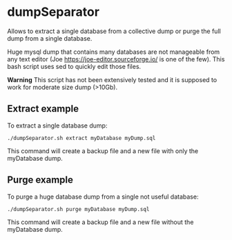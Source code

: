 # dumpSeparator
Allows to extract a single database from a collective dump or purge the full dump from a single database.

Huge mysql dump that contains many databases are not manageable from any text editor (Joe https://joe-editor.sourceforge.io/  is one of the few).
This bash script uses sed to quickly edit those files.

**Warning**
This script has not been extensively tested and it is supposed to work for moderate size dump (>10Gb).

## Extract example
To extract a single database dump:

    ./dumpSeparator.sh extract myDatabase myDump.sql

This command will create a backup file and a new file with only the myDatabase dump.

## Purge example 
To purge a huge database dump from a single not useful database:

    ./dumpSeparator.sh purge myDatabase myDump.sql

This command will create a backup file and a new file without the myDatabase dump.
